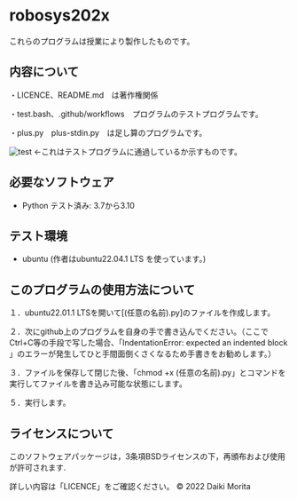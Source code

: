 # robosys202x

これらのプログラムは授業により製作したものです。



## 内容について

・LICENCE、README.md　は著作権関係

・test.bash、.github/workflows　プログラムのテストプログラムです。

・plus.py　plus-stdin.py　は足し算のプログラムです。

![test](https://github.com/moritaddaiki/robosys202x/actions/workflows/test.yml/badge.svg)
<-これはテストプログラムに通過しているか示すものです。


## 必要なソフトウェア
* Python
  テスト済み: 3.7から3.10

## テスト環境
* ubuntu
(作者はubuntu22.04.1 LTS を使っています。)


## このプログラムの使用方法について

１．ubuntu22.01.1 LTSを開いて[(任意の名前).py]のファイルを作成します。

２．次にgithub上のプログラムを自身の手で書き込んでください。（ここでCtrl+C等の手段で写した場合、「IndentationError: expected an indented block 」のエラーが発生してひと手間面倒くさくなるため手書きをお勧めします。）

３．ファイルを保存して閉じた後、「chmod +x (任意の名前).py」とコマンドを実行してファイルを書き込み可能な状態にします。

５．実行します。

## ライセンスについて

このソフトウェアパッケージは，3条項BSDライセンスの下，再頒布および使用が許可されます.

詳しい内容は「LICENCE」をご確認ください。
 © 2022 Daiki Morita
